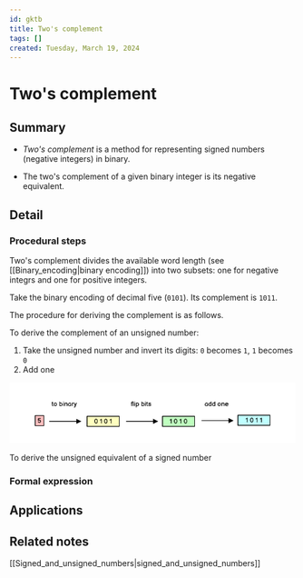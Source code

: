 ```yaml
---
id: gktb
title: Two's complement
tags: []
created: Tuesday, March 19, 2024
---
```


# Two's complement

## Summary

- _Two's complement_ is a method for representing signed numbers (negative
  integers) in binary.

- The two's complement of a given binary integer is its negative equivalent.

## Detail

### Procedural steps

Two's complement divides the available word length (see
[[Binary_encoding|binary encoding]]) into two subsets: one for negative integrs
and one for positive integers.

Take the binary encoding of decimal five (`0101`). Its complement is `1011`.

The procedure for deriving the complement is as follows.

To derive the complement of an unsigned number:

1. Take the unsigned number and invert its digits: `0` becomes `1`, `1` becomes
   `0`
2. Add one

![](/img/unsigned-to-signed.png)

To derive the unsigned equivalent of a signed number

### Formal expression

## Applications

## Related notes

[[Signed_and_unsigned_numbers|signed_and_unsigned_numbers]]
